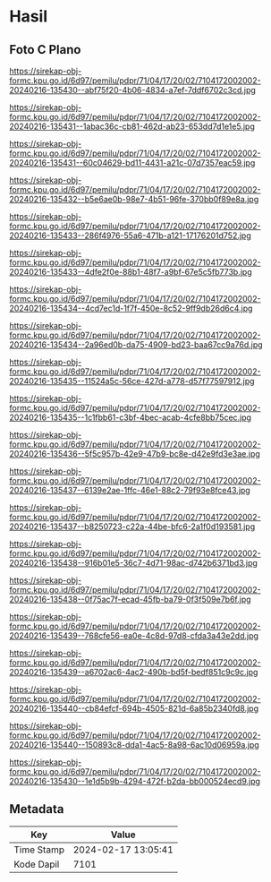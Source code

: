 # Hasil

## Foto C Plano

https://sirekap-obj-formc.kpu.go.id/6d97/pemilu/pdpr/71/04/17/20/02/7104172002002-20240216-135430--abf75f20-4b06-4834-a7ef-7ddf6702c3cd.jpg

https://sirekap-obj-formc.kpu.go.id/6d97/pemilu/pdpr/71/04/17/20/02/7104172002002-20240216-135431--1abac36c-cb81-462d-ab23-653dd7d1e1e5.jpg

https://sirekap-obj-formc.kpu.go.id/6d97/pemilu/pdpr/71/04/17/20/02/7104172002002-20240216-135431--60c04629-bd11-4431-a21c-07d7357eac59.jpg

https://sirekap-obj-formc.kpu.go.id/6d97/pemilu/pdpr/71/04/17/20/02/7104172002002-20240216-135432--b5e6ae0b-98e7-4b51-96fe-370bb0f89e8a.jpg

https://sirekap-obj-formc.kpu.go.id/6d97/pemilu/pdpr/71/04/17/20/02/7104172002002-20240216-135433--286f4976-55a6-471b-a121-17176201d752.jpg

https://sirekap-obj-formc.kpu.go.id/6d97/pemilu/pdpr/71/04/17/20/02/7104172002002-20240216-135433--4dfe2f0e-88b1-48f7-a9bf-67e5c5fb773b.jpg

https://sirekap-obj-formc.kpu.go.id/6d97/pemilu/pdpr/71/04/17/20/02/7104172002002-20240216-135434--4cd7ec1d-1f7f-450e-8c52-9ff9db26d6c4.jpg

https://sirekap-obj-formc.kpu.go.id/6d97/pemilu/pdpr/71/04/17/20/02/7104172002002-20240216-135434--2a96ed0b-da75-4909-bd23-baa67cc9a76d.jpg

https://sirekap-obj-formc.kpu.go.id/6d97/pemilu/pdpr/71/04/17/20/02/7104172002002-20240216-135435--11524a5c-56ce-427d-a778-d57f77597912.jpg

https://sirekap-obj-formc.kpu.go.id/6d97/pemilu/pdpr/71/04/17/20/02/7104172002002-20240216-135435--1c1fbb61-c3bf-4bec-acab-4cfe8bb75cec.jpg

https://sirekap-obj-formc.kpu.go.id/6d97/pemilu/pdpr/71/04/17/20/02/7104172002002-20240216-135436--5f5c957b-42e9-47b9-bc8e-d42e9fd3e3ae.jpg

https://sirekap-obj-formc.kpu.go.id/6d97/pemilu/pdpr/71/04/17/20/02/7104172002002-20240216-135437--6139e2ae-1ffc-46e1-88c2-79f93e8fce43.jpg

https://sirekap-obj-formc.kpu.go.id/6d97/pemilu/pdpr/71/04/17/20/02/7104172002002-20240216-135437--b8250723-c22a-44be-bfc6-2a1f0d193581.jpg

https://sirekap-obj-formc.kpu.go.id/6d97/pemilu/pdpr/71/04/17/20/02/7104172002002-20240216-135438--916b01e5-36c7-4d71-98ac-d742b6371bd3.jpg

https://sirekap-obj-formc.kpu.go.id/6d97/pemilu/pdpr/71/04/17/20/02/7104172002002-20240216-135438--0f75ac7f-ecad-45fb-ba79-0f3f509e7b6f.jpg

https://sirekap-obj-formc.kpu.go.id/6d97/pemilu/pdpr/71/04/17/20/02/7104172002002-20240216-135439--768cfe56-ea0e-4c8d-97d8-cfda3a43e2dd.jpg

https://sirekap-obj-formc.kpu.go.id/6d97/pemilu/pdpr/71/04/17/20/02/7104172002002-20240216-135439--a6702ac6-4ac2-490b-bd5f-bedf851c9c9c.jpg

https://sirekap-obj-formc.kpu.go.id/6d97/pemilu/pdpr/71/04/17/20/02/7104172002002-20240216-135440--cb84efcf-694b-4505-821d-6a85b2340fd8.jpg

https://sirekap-obj-formc.kpu.go.id/6d97/pemilu/pdpr/71/04/17/20/02/7104172002002-20240216-135440--150893c8-dda1-4ac5-8a98-6ac10d06959a.jpg

https://sirekap-obj-formc.kpu.go.id/6d97/pemilu/pdpr/71/04/17/20/02/7104172002002-20240216-135430--1e1d5b9b-4294-472f-b2da-bb000524ecd9.jpg


## Metadata

| Key        | Value               |
| ---------- | ------------------- |
| Time Stamp | 2024-02-17 13:05:41 |
| Kode Dapil | 7101                |



